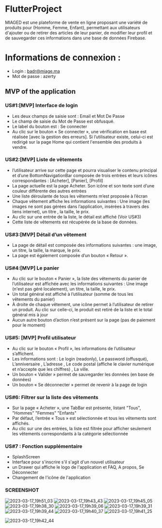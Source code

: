 # FlutterProject

MIAGED est une plateforme de vente en ligne proposant une variété de produits pour (Homme, Femme, Enfant), permettant aux utilisateurs d'ajouter ou de retirer des articles de leur panier, de modifier leur profil et de sauvegarder ces informations dans une base de données Firebase.

# Informations de connexion : 
  - Login :  badr@miage.ma
  - Mot de passe :  azerty

## MVP of the application

### US#1:[MVP] Interface de login
-  Les deux champs de saisie sont : Email et Mot De Passe
- Le champ de saisie du Mot de Passe est obfusqué.
- Le label du bouton est : Se connecter
-  Au clic sur le bouton « Se connecter », une vérification en base est réalisée [avec la gestion des erreurs]. Si l’utilisateur existe, celui-ci est redirigé sur la page Home qui contient l'ensemble des produits à vendre.

### US#2:[MVP] Liste de vêtements
- l’utilisateur arrive sur cette page et pourra visualiser le contenu principal et d’une BottomNavigationBar composée de trois entrées et leurs icônes correspondantes : [Acheter], [Panier], [Profil]
- La page actuelle est la page Acheter. Son icône et son texte sont d’une couleur différente des autres entrées
- Une liste déroulante de tous les vêtements m’est proposée à l’écran
- Chaque vêtement affiche les informations suivantes : Une image (les images ne sont pas gérées dans l’application, insérées à travers des liens internet), un titre , la taille, le prix.
- Au clic sur une entrée de la liste, le détail est affiché (Voir US#3)
- Cette liste de vêtements est récupérée de la base de données.

### US#3:[MVP] Détail d’un vêtement 
- La page de détail est composée des informations suivantes : une image, un titre, la taille, la marque, le prix.
- La page est également composée d’un bouton « Retour ».

### US#4:[MVP] Le panier
- Au clic sur le bouton « Panier », la liste des vêtements du panier de l’utilisateur est affichée avec les informations suivantes : Une image (n'est pas géré localement), un titre, la taille, le prix.
-  Un total général est affiché à l’utilisateur (somme de tous les vêtements du panier)
-  À droite de chaque vêtement, une icône permet à l’utilisateur de retirer un produit. Au clic sur celle-ci, le produit est retiré de la liste et le total général mis à jour
-  Aucun autre bouton d’action n’est présent sur la page (pas de paiement pour le moment)

### US#5: [MVP] Profil utilisateur
- Au clic sur le bouton « Profil », les informations de l’utilisateur s’affichent.
- Les informations sont : Le login (readonly), Le password (offusqué), L’anniversaire , L’adresse , Le code postal (affiche le clavier numérique et n’accepte que les chiffres) , La ville.
- Un bouton « Valider » permet de sauvegarder les données (en base de données)
- Un bouton « Se déconnecter » permet de revenir à la page de login


### US#6: Filtrer sur la liste des vêtements

- Sur la page « Acheter », une TabBar est présente, listant "Tous", "Hommes" "Femmes" "Enfants" 
- Par défaut, l’entrée « Tous » est sélectionnée et tous les vêtements sont affichés.
- Au clic sur une des entrées, la liste est filtrée pour afficher seulement les vêtements correspondants à la catégorie sélectionnée


### US#7 : Fonction supplémentaire

- SplashScreen
- Interface pour s'inscrire s'il s'agit d'un nouvel utilisateur
- un Drawer qui affiche le logo de l'application et FAQ, A propos, Se Déconnecter
- Changement de l'icône de l'application

### SCREENSHOT

![2023-03-17_19h51_03](https://user-images.githubusercontent.com/114596641/225993788-14b96d37-343d-4e84-b50e-8374a3c547df.png)
![2023-03-17_19h43_43](https://user-images.githubusercontent.com/114596641/225993932-5f41142e-a374-4e02-8678-1b4cb19d76c6.png)
![2023-03-17_19h45_05](https://user-images.githubusercontent.com/114596641/225993950-90ba9a3a-5a59-4fa9-8d4d-c32dc15a7d91.png)
![2023-03-17_19h38_30](https://user-images.githubusercontent.com/114596641/225994006-308f5bb5-6e0c-4201-9b1e-8f9983aaf4ee.png)
![2023-03-17_19h39_06](https://user-images.githubusercontent.com/114596641/225994021-f07fa9f5-e8b8-4e7b-a7e8-a43d07ec9fcc.png)
![2023-03-17_19h39_31](https://user-images.githubusercontent.com/114596641/225994034-f074c477-f838-4015-8f93-954af9654e40.png)
![2023-03-17_19h39_44](https://user-images.githubusercontent.com/114596641/225994048-27dae8a5-abff-4f21-8c29-31a3825a6f56.png)
![2023-03-17_19h40_37](https://user-images.githubusercontent.com/114596641/225994053-c2211d91-e406-4714-95e5-acd21f00edf4.png)
![2023-03-17_19h41_25](https://user-images.githubusercontent.com/114596641/225994069-54d01ee3-8a3a-4c7a-a048-b3729f893037.png)

![2023-03-17_19h42_44](https://user-images.githubusercontent.com/114596641/225994127-1f4f9e58-5cc7-435e-a168-3b4d0af1ab20.png)


